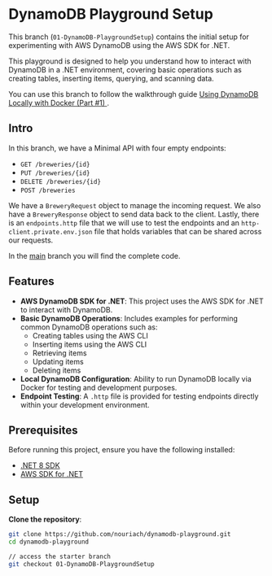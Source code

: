 # DynamoDB Playground Setup

This branch (`01-DynamoDB-PlaygroundSetup`) contains the initial setup for experimenting with AWS DynamoDB using the AWS SDK for .NET. 

This playground is designed to help you understand how to interact with DynamoDB in a .NET environment, covering basic operations such as creating tables, inserting items, querying, and scanning data.

You can use this branch to follow the walkthrough guide [Using DynamoDB Locally with Docker (Part #1)
](https://medium.com/the-tech-collective/part-1-using-dynamodb-locally-with-docker-66ac7062639b).

## Intro

In this branch, we have a Minimal API with four empty endpoints:

- `GET /breweries/{id}`
- `PUT /breweries/{id}`
- `DELETE /breweries/{id}`
- `POST /breweries`

We have a `BreweryRequest` object to manage the incoming request. We also have a `BreweryResponse` object to send data back to the client. 
Lastly, there is an `endpoints.http` file that we will use to test the endpoints and an `http-client.private.env.json` file that holds variables that can be shared across our requests.


In the [main](https://github.com/nouriach/dynamodb-playground/tree/main) branch you will find the complete code.
## Features

- **AWS DynamoDB SDK for .NET**: This project uses the AWS SDK for .NET to interact with DynamoDB.
- **Basic DynamoDB Operations**: Includes examples for performing common DynamoDB operations such as:
    - Creating tables using the AWS CLI
    - Inserting items using the AWS CLI
    - Retrieving items
    - Updating items
    - Deleting items
- **Local DynamoDB Configuration**: Ability to run DynamoDB locally via Docker for testing and development purposes.
- **Endpoint Testing**: A `.http` file is provided for testing endpoints directly within your development environment.

## Prerequisites

Before running this project, ensure you have the following installed:

- [.NET 8 SDK](https://dotnet.microsoft.com/en-us/download/dotnet/8.0)
- [AWS SDK for .NET](https://aws.amazon.com/sdk-for-net/)

## Setup

**Clone the repository**:
   ```bash
   git clone https://github.com/nouriach/dynamodb-playground.git
   cd dynamodb-playground

   // access the starter branch
   git checkout 01-DynamoDB-PlaygroundSetup
